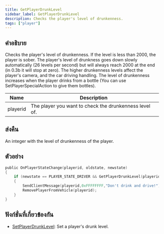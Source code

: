 ```yaml
---
title: GetPlayerDrunkLevel
sidebar_label: GetPlayerDrunkLevel
description: Checks the player's level of drunkenness.
tags: ["player"]
---
```


## คำอธิบาย

Checks the player's level of drunkenness. If the level is less than 2000, the player is sober. The player's level of drunkness goes down slowly automatically (26 levels per second) but will always reach 2000 at the end (in 0.3b it will stop at zero). The higher drunkenness levels affect the player's camera, and the car driving handling. The level of drunkenness increases when the player drinks from a bottle (You can use SetPlayerSpecialAction to give them bottles).

| Name     | Description                                            |
| -------- | ------------------------------------------------------ |
| playerid | The player you want to check the drunkenness level of. |

## ส่งคืน

An integer with the level of drunkenness of the player.

## ตัวอย่าง

```c
public OnPlayerStateChange(playerid, oldstate, newstate)
{
    if (newstate == PLAYER_STATE_DRIVER && GetPlayerDrunkLevel(playerid) > 1999)
    {
        SendClientMessage(playerid,0xFFFFFFFF,"Don't drink and drive!");
        RemovePlayerFromVehicle(playerid);
    }
}
```

## ฟังก์ชั่นที่เกี่ยวข้องกัน

- [SetPlayerDrunkLevel](../functions/SetPlayerDrunkLevel): Set a player's drunk level.
